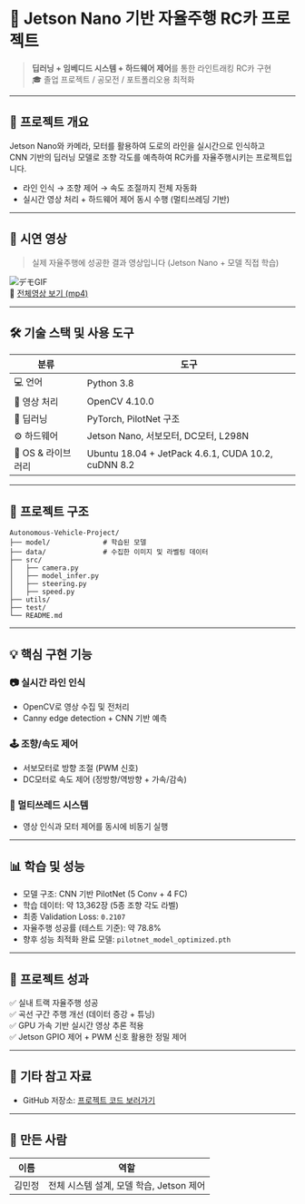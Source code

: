 # 🚗 Jetson Nano 기반 자율주행 RC카 프로젝트

> **딥러닝 + 임베디드 시스템 + 하드웨어 제어**를 통한 라인트래킹 RC카 구현  
> 🎓 졸업 프로젝트 / 공모전 / 포트폴리오용 최적화

---

## 🧠 프로젝트 개요

Jetson Nano와 카메라, 모터를 활용하여 도로의 라인을 실시간으로 인식하고  
CNN 기반의 딥러닝 모델로 조향 각도를 예측하여 RC카를 자율주행시키는 프로젝트입니다.

- 라인 인식 → 조향 제어 → 속도 조절까지 전체 자동화
- 실시간 영상 처리 + 하드웨어 제어 동시 수행 (멀티쓰레딩 기반)

---

## 🎥 시연 영상

> 실제 자율주행에 성공한 결과 영상입니다 (Jetson Nano + 모델 직접 학습)

![デモGIF](./jetson_rc_car_demo.gif)   
🔗 [전체영상 보기 (mp4)](https://github.com/mj99k14/self-driving-rc-car/raw/main/video/jetson_autopilot_demo.mp4)


---

## 🛠 기술 스택 및 사용 도구

| 분류 | 도구 |
|------|------|
| 💻 언어 | Python 3.8 |
| 🎥 영상 처리 | OpenCV 4.10.0 |
| 🧠 딥러닝 | PyTorch, PilotNet 구조 |
| ⚙️ 하드웨어 | Jetson Nano, 서보모터, DC모터, L298N |
| 🧪 OS & 라이브러리 | Ubuntu 18.04 + JetPack 4.6.1, CUDA 10.2, cuDNN 8.2 |

---

## 📂 프로젝트 구조

```
Autonomous-Vehicle-Project/
├── model/             # 학습된 모델
├── data/              # 수집한 이미지 및 라벨링 데이터
├── src/
│   ├── camera.py
│   ├── model_infer.py
│   ├── steering.py
│   ├── speed.py
├── utils/
├── test/
└── README.md
```

---

## 💡 핵심 구현 기능

### 📷 실시간 라인 인식
- OpenCV로 영상 수집 및 전처리
- Canny edge detection + CNN 기반 예측

### 🕹 조향/속도 제어
- 서보모터로 방향 조절 (PWM 신호)
- DC모터로 속도 제어 (정방향/역방향 + 가속/감속)

### 🧵 멀티쓰레드 시스템
- 영상 인식과 모터 제어를 동시에 비동기 실행

---

## 📊 학습 및 성능

- 모델 구조: CNN 기반 PilotNet (5 Conv + 4 FC)
- 학습 데이터: 약 13,362장 (5종 조향 각도 라벨)
- 최종 Validation Loss: `0.2107`
- 자율주행 성공률 (테스트 기준): 약 78.8%
- 향후 성능 최적화 완료 모델: `pilotnet_model_optimized.pth`

---

## 📌 프로젝트 성과

✅ 실내 트랙 자율주행 성공  
✅ 곡선 구간 주행 개선 (데이터 증강 + 튜닝)  
✅ GPU 가속 기반 실시간 영상 추론 적용  
✅ Jetson GPIO 제어 + PWM 신호 활용한 정밀 제어

---

## 📎 기타 참고 자료

- GitHub 저장소: [프로젝트 코드 보러가기](https://github.com/mj99k14/Autonomous-Vehicle-Project)

---

## 🙋 만든 사람

| 이름 | 역할 |
|------|------|
| 김민정 | 전체 시스템 설계, 모델 학습, Jetson 제어 |
